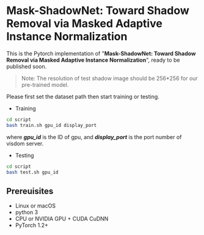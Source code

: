 # Mask-ShadowNet: Toward Shadow Removal via Masked Adaptive Instance Normalization
This is the Pytorch implementation of "**Mask-ShadowNet: Toward Shadow Removal via Masked Adaptive Instance Normalization**", ready to be published soon.  

> Note: The resolution of test shadow image should be 256*256 for our pre-trained model.  



Please first set the dataset path then start training or testing.
* Training
```bash
cd script
bash train.sh gpu_id display_port
```
where ***gpu_id*** is the ID of gpu, and ***display_port*** is the port number of visdom server.  

* Testing
```bash
cd script
bash test.sh gpu_id
```

## Prereuisites  
- Linux or macOS
- python 3
- CPU or NVIDIA GPU + CUDA CuDNN
- PyTorch 1.2+


 


